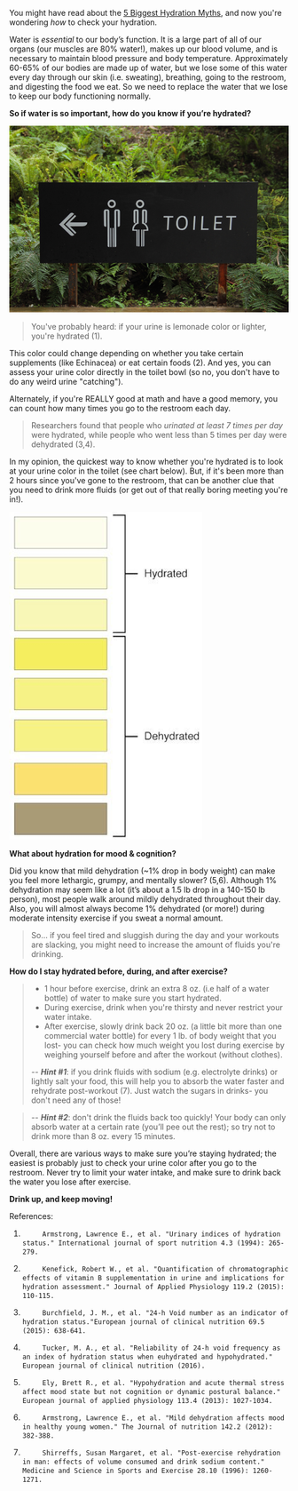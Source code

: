 
You might have read about the [5 Biggest Hydration Myths](https:\\thedishonscience.stanford.edu/posts/biggest-hydration-myths/), and now you're wondering *how* to check your hydration.

Water is *essential* to our body’s function. It is a large part of all of our organs (our muscles are 80% water!), makes up our blood volume, and is necessary to maintain blood pressure and body temperature.  Approximately 60-65% of our bodies are made up of water, but we lose some of this water every day through our skin (i.e. sweating), breathing, going to the restroom, and digesting the food we eat. So we need to replace the water that we lose to keep our body functioning normally.

**So if water is so important, how do you know if you’re hydrated?**
 
![Toilet](./images/Toilet.png)

> You've probably heard: if your urine is lemonade color or lighter, you're hydrated (1).

 This color could change depending on whether you take certain supplements (like Echinacea) or eat certain foods (2).   And yes, you can assess your urine color directly in the toilet bowl (so no, you don't have to do any weird urine "catching").


Alternately, if you're REALLY good at math and have a good memory, you can count how many times you go to the restroom each day. 

> Researchers found that people who *urinated at least 7 times per day* were hydrated, while people who went less than 5 times per day were dehydrated (3,4).

In my opinion, the quickest way to know whether you're hydrated is to look at your urine color in the toilet (see chart below). But, if it's been more than 2 hours since you've gone to the restroom, that can be another clue that you need to drink more fluids (or get out of that really boring meeting you're in!).
 
  ![colorchart](./images/ColorChart.png)

**What about hydration for mood & cognition?**

 Did you know that mild dehydration (~1% drop in body weight) can make you feel more lethargic, grumpy, and mentally slower? (5,6).  Although 1% dehydration may seem like a lot (it’s about a 1.5 lb drop in a 140-150 lb person), most people walk around mildly dehydrated throughout their day. Also, you will almost always become 1% dehydrated (or more!) during moderate intensity exercise if you sweat a normal amount.
 

> So... if you feel tired and sluggish during the day and your workouts are slacking, you might need to increase the amount of fluids you're drinking.


 
**How do I stay hydrated before, during, and after exercise?**

> - 1 hour before exercise, drink an extra 8 oz. (i.e half of a water bottle) of water to make sure you start hydrated.  
> - During exercise, drink when you're thirsty and never restrict your water intake.
> - After exercise, slowly drink back 20 oz. (a little bit more than one commercial water bottle) for every 1 lb. of body weight that you lost- you can check how much weight you lost during exercise by weighing yourself before and after the workout (without clothes). 
> 
> -- ***Hint #1***: if you drink fluids with sodium (e.g. electrolyte drinks) or lightly salt  your food, this will help you to absorb the water faster and rehydrate post-workout (7).  Just watch the sugars in drinks- you don't need any of those! 

> -- ***Hint #2***: don't drink the fluids back too quickly!  Your body can only absorb water at a certain rate (you’ll pee out the rest); so try not to drink more than 8 oz. every 15 minutes.

 
Overall, there are various ways to make sure you’re staying hydrated; the easiest is probably just to check your urine color after you go to the restroom. Never try to limit your water intake, and make sure to drink back the water you lose after exercise.
 
**Drink up, and keep moving!**


References:

1.          Armstrong, Lawrence E., et al. "Urinary indices of hydration status." International journal of sport nutrition 4.3 (1994): 265-279.
2.          Kenefick, Robert W., et al. "Quantification of chromatographic effects of vitamin B supplementation in urine and implications for hydration assessment." Journal of Applied Physiology 119.2 (2015): 110-115.
3.          Burchfield, J. M., et al. "24-h Void number as an indicator of hydration status."European journal of clinical nutrition 69.5 (2015): 638-641.
4.          Tucker, M. A., et al. "Reliability of 24-h void frequency as an index of hydration status when euhydrated and hypohydrated." European journal of clinical nutrition (2016).
5.          Ely, Brett R., et al. "Hypohydration and acute thermal stress affect mood state but not cognition or dynamic postural balance." European journal of applied physiology 113.4 (2013): 1027-1034.
6.          Armstrong, Lawrence E., et al. "Mild dehydration affects mood in healthy young women." The Journal of nutrition 142.2 (2012): 382-388.
7.          Shirreffs, Susan Margaret, et al. "Post-exercise rehydration in man: effects of volume consumed and drink sodium content." Medicine and Science in Sports and Exercise 28.10 (1996): 1260-1271.


<!--stackedit_data:
eyJoaXN0b3J5IjpbMTM4NTAwNDQxNCwxMDgyNjc0MTIxXX0=
-->

